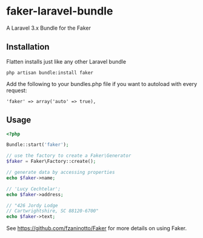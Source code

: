 faker-laravel-bundle
=====================

A Laravel 3.x Bundle for the Faker

## Installation

Flatten installs just like any other Laravel bundle

    php artisan bundle:install faker

Add the following to your bundles.php file if you want to autoload with every request:

    'faker' => array('auto' => true),

## Usage

```php
<?php

Bundle::start('faker');

// use the factory to create a Faker\Generator
$faker = Faker\Factory::create();

// generate data by accessing properties
echo $faker->name;

// 'Lucy Cechtelar';
echo $faker->address;

// "426 Jordy Lodge
// Cartwrightshire, SC 88120-6700"
echo $faker->text;

```


See https://github.com/fzaninotto/Faker for more details on using Faker.